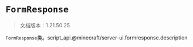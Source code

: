 # `FormResponse`

> 文档版本：1.21.50.25

`FormResponse`类。script_api.@minecraft/server-ui.formresponse.description

